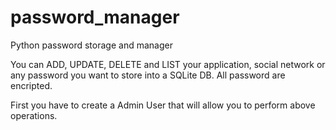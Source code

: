 # password_manager
Python password storage and manager

You can ADD, UPDATE, DELETE and LIST your application, social network or any password you want to store into a SQLite DB. All password are encripted.

First you have to create a Admin User that will allow you to perform above operations.
